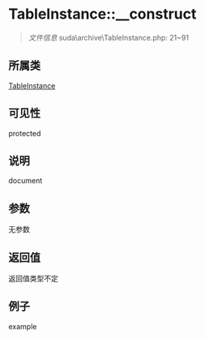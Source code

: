 # TableInstance::__construct

> *文件信息* suda\archive\TableInstance.php: 21~91
## 所属类 

[TableInstance](../TableInstance.md)

## 可见性

  protected  
## 说明

document

## 参数

无参数

## 返回值
返回值类型不定

## 例子

example
